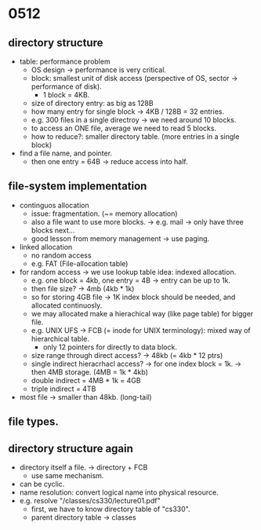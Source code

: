 # 0512

## directory structure

- table: performance problem
  - OS design -> performance is very critical.
  - block: smallest unit of disk access (perspective of OS, sector -> performance of disk). 
    - 1 block = 4KB.
  - size of directory entry: as big as 128B
  - how many entry for single block -> 4KB / 128B = 32 entries.
  - e.g. 300 files in a single directroy -> we need around 10 blocks.
  - to access an ONE file, average we need to read 5 blocks.
  - how to reduce?: smaller directory table. (more entries in a single block)
- find a file name, and pointer.
  - then one entry = 64B -> reduce access into half.

## file-system implementation

- continguos allocation
  - issue: fragmentation. (~= memory allocation)
  - also a file want to use more blocks. -> e.g. mail -> only have three blocks next...
  - good lesson from memory management -> use paging.
- linked allocation
  - no random access
  - e.g. FAT (File-allocation table)
- for random access -> we use lookup table idea: indexed allocation.
  - e.g. one block = 4kb, one entry = 4B -> entry can be up to 1k.
  - then file size? -> 4mb (4kb * 1k)
  - so for storing 4GB file -> 1K index block should be needed, and allocated continuosly.
  - we may allocated make a hierachical way (like page table) for bigger file.
  - e.g. UNIX UFS -> FCB (= inode for UNIX terminology): mixed way of hierarchical table.
    - only 12 pointers for directly to data block.
  - size range through direct access? -> 48kb (= 4kb * 12 ptrs)
  - single indirect hieracrhacl access? -> for one index block = 1k. -> then 4MB storage. (4MB = 1k * 4kb)
  - double indirect = 4MB * 1k = 4GB
  - triple indirect = 4TB
- most file -> smaller than 48kb. (long-tail)

## file types.

## directory structure again

- directory itself a file. -> directory + FCB
  - use same mechanism.
- can be cyclic.
- name resolution: convert logical name into physical resource.
- e.g. resolve "/classes/cs330/lecture01.pdf"
  - first, we have to know directory table of "cs330".
  - parent directory table -> classes
